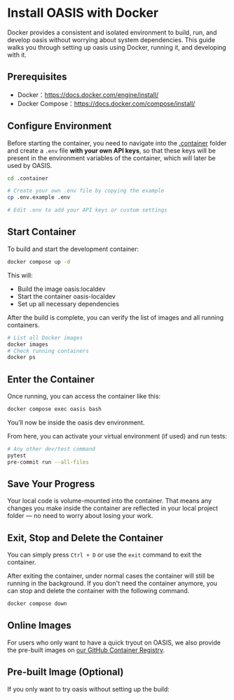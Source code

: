 # Install OASIS with Docker

Docker provides a consistent and isolated environment to build, run, and develop oasis without worrying about system dependencies. This guide walks you through setting up oasis using Docker, running it, and developing with it.

## Prerequisites

- Docker：https://docs.docker.com/engine/install/
- Docker Compose：https://docs.docker.com/compose/install/

## Configure Environment

Before starting the container, you need to navigate into the
[.container](../.container) folder and create a `.env` file **with your own
API keys**, so that these keys will be present in the environment variables of
the container, which will later be used by OASIS.

```bash
cd .container

# Create your own .env file by copying the example
cp .env.example .env

# Edit .env to add your API keys or custom settings
```

## Start Container

To build and start the development container:

```bash
docker compose up -d
```

This will:

- Build the image oasis:localdev
- Start the container oasis-localdev
- Set up all necessary dependencies

After the build is complete, you can verify the list of images and all running containers.

```bash
# List all Docker images
docker images
# Check running containers       
docker ps             
```

## Enter the Container

Once running, you can access the container like this:

```bash
docker compose exec oasis bash
```

You’ll now be inside the oasis dev environment.

From here, you can activate your virtual environment (if used) and run tests:

```bash
# Any other dev/test command
pytest                 
pre-commit run --all-files
```

## Save Your Progress

Your local code is volume-mounted into the container. That means any changes you make inside the container are reflected in your local project folder — no need to worry about losing your work.

## Exit, Stop and Delete the Container

You can simply press `Ctrl + D` or use the `exit` command to exit the
container.

After exiting the container, under normal cases the container will still be
running in the background. If you don't need the container anymore, you can
stop and delete the container with the following command.

```bash
docker compose down
```

## Online Images

For users who only want to have a quick tryout on OASIS, we also provide the
pre-built images on
[our GitHub Container Registry](<>).

## Pre-built Image (Optional)

If you only want to try oasis without setting up the build:

```bash

```
